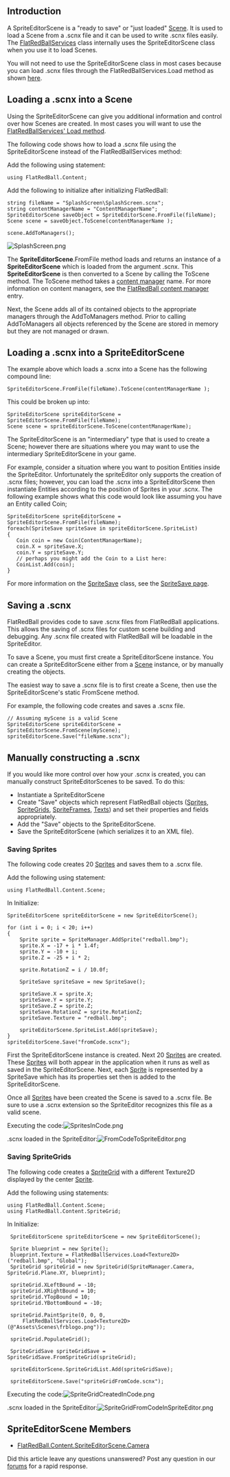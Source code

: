 ## Introduction

A SpriteEditorScene is a "ready to save" or "just loaded" [Scene](/frb/docs/index.php?title=FlatRedBall.Scene "FlatRedBall.Scene"). It is used to load a Scene from a .scnx file and it can be used to write .scnx files easily. The [FlatRedBallServices](/frb/docs/index.php?title=FlatRedBall.FlatRedBallServices "FlatRedBall.FlatRedBallServices") class internally uses the SpriteEditorScene class when you use it to load Scenes.

You will not need to use the SpriteEditorScene class in most cases because you can load .scnx files through the FlatRedBallServices.Load method as shown [here](/frb/docs/index.php?title=FlatRedBall.Scene#Loading_a_Scene_From_File "FlatRedBall.Scene").

## Loading a .scnx into a Scene

Using the SpriteEditorScene can give you additional information and control over how Scenes are created. In most cases you will want to use the [FlatRedBallServices' Load method](/frb/docs/index.php?title=FlatRedBall.Scene#Loading_a_Scene_From_File "FlatRedBall.Scene").

The following code shows how to load a .scnx file using the SpriteEditorScene instead of the FlatRedBallServices method:

Add the following using statement:

    using FlatRedBall.Content;

Add the following to initialize after initializing FlatRedBall:

    string fileName = "SplashScreen\SplashScreen.scnx";
    string contentManagerName = "ContentManagerName";
    SpriteEditorScene saveObject = SpriteEditorScene.FromFile(fileName);
    Scene scene = saveObject.ToScene(contentManagerName );

    scene.AddToManagers();

![SplashScreen.png](/media/migrated_media-SplashScreen.png)

The **SpriteEditorScene**.FromFile method loads and returns an instance of a **SpriteEditorScene** which is loaded from the argument .scnx. This **SpriteEditorScene** is then converted to a Scene by calling the ToScene method. The ToScene method takes a [content manager](/frb/docs/index.php?title=FlatRedBall_Content_Manager "FlatRedBall Content Manager") name. For more information on content managers, see the [FlatRedBall content manager](/frb/docs/index.php?title=FlatRedBall_Content_Manager "FlatRedBall Content Manager") entry.

Next, the Scene adds all of its contained objects to the appropriate managers through the AddToManagers method. Prior to calling AddToManagers all objects referenced by the Scene are stored in memory but they are not managed or drawn.

## Loading a .scnx into a SpriteEditorScene

The example above which loads a .scnx into a Scene has the following compound line:

    SpriteEditorScene.FromFile(fileName).ToScene(contentManagerName );

This could be broken up into:

    SpriteEditorScene spriteEditorScene = SpriteEditorScene.FromFile(fileName);
    Scene scene = spriteEditorScene.ToScene(contentManagerName);

The SpriteEditorScene is an "intermediary" type that is used to create a Scene; however there are situations where you may want to use the intermediary SpriteEditorScene in your game.

For example, consider a situation where you want to position Entities inside the SpriteEditor. Unfortunately the spriteEditor only supports the creation of .scnx files; however, you can load the .scnx into a SpriteEditorScene then instantiate Entities according to the position of Sprites in your .scnx. The following example shows what this code would look like assuming you have an Entity called Coin;

    SpriteEditorScene spriteEditorScene = SpriteEditorScene.FromFile(fileName);
    foreach(SpriteSave spriteSave in spriteEditorScene.SpriteList)
    {
       Coin coin = new Coin(ContentManagerName);
       coin.X = spriteSave.X;
       coin.Y = spriteSave.Y;
       // perhaps you might add the Coin to a List here:
       CoinList.Add(coin);
    }

For more information on the [SpriteSave](/frb/docs/index.php?title=FlatRedBall.Content.Scene.SpriteSave "FlatRedBall.Content.Scene.SpriteSave") class, see the [SpriteSave page](/frb/docs/index.php?title=FlatRedBall.Content.Scene.SpriteSave "FlatRedBall.Content.Scene.SpriteSave").

## Saving a .scnx

FlatRedBall provides code to save .scnx files from FlatRedBall applications. This allows the saving of .scnx files for custom scene building and debugging. Any .scnx file created with FlatRedBall will be loadable in the SpriteEditor.

To save a Scene, you must first create a SpriteEditorScene instance. You can create a SpriteEditorScene either from a [Scene](/frb/docs/index.php?title=FlatRedBall.Scene "FlatRedBall.Scene") instance, or by manually creating the objects.

The easiest way to save a .scnx file is to first create a Scene, then use the SpriteEditorScene's static FromScene method.

For example, the following code creates and saves a .scnx file.

    // Assuming myScene is a valid Scene
    SpriteEditorScene spriteEditorScene = SpriteEditorScene.FromScene(myScene);
    spriteEditorScene.Save("fileName.scnx");

## Manually constructing a .scnx

If you would like more control over how your .scnx is created, you can manually construct SpriteEditorScenes to be saved. To do this:

-   Instantiate a SpriteEditorScene
-   Create "Save" objects which represent FlatRedBall objects ([Sprites](/frb/docs/index.php?title=FlatRedBall.Sprite "FlatRedBall.Sprite"), [SpriteGrids](/frb/docs/index.php?title=FlatRedBall.ManagedSpriteGroups.SpriteGrid "FlatRedBall.ManagedSpriteGroups.SpriteGrid"), [SpriteFrames](/frb/docs/index.php?title=FlatRedBall.ManagedSpriteGroups.SpriteFrame "FlatRedBall.ManagedSpriteGroups.SpriteFrame"), [Texts](/frb/docs/index.php?title=FlatRedBall.Graphics.Text "FlatRedBall.Graphics.Text")) and set their properties and fields appropriately.
-   Add the "Save" objects to the SpriteEditorScene.
-   Save the SpriteEditorScene (which serializes it to an XML file).

### Saving Sprites

The following code creates 20 [Sprites](/frb/docs/index.php?title=FlatRedBall.Sprite "FlatRedBall.Sprite") and saves them to a .scnx file.

Add the following using statement:

    using FlatRedBall.Content.Scene;

In Initialize:

    SpriteEditorScene spriteEditorScene = new SpriteEditorScene();

    for (int i = 0; i < 20; i++)
    {
        Sprite sprite = SpriteManager.AddSprite("redball.bmp");
        sprite.X = -17 + i * 1.4f;
        sprite.Y = -10 + i;
        sprite.Z = -25 + i * 2;

        sprite.RotationZ = i / 10.0f;

        SpriteSave spriteSave = new SpriteSave();

        spriteSave.X = sprite.X;
        spriteSave.Y = sprite.Y;
        spriteSave.Z = sprite.Z;
        spriteSave.RotationZ = sprite.RotationZ;
        spriteSave.Texture = "redball.bmp";

        spriteEditorScene.SpriteList.Add(spriteSave);
    }
    spriteEditorScene.Save("fromCode.scnx");

First the SpriteEditorScene instance is created. Next 20 [Sprites](/frb/docs/index.php?title=FlatRedBall.Sprite "FlatRedBall.Sprite") are created. These [Sprites](/frb/docs/index.php?title=FlatRedBall.Sprite "FlatRedBall.Sprite") will both appear in the application when it runs as well as saved in the SpriteEditorScene. Next, each [Sprite](/frb/docs/index.php?title=FlatRedBall.Sprite "FlatRedBall.Sprite") is represented by a SpriteSave which has its properties set then is added to the SpriteEditorScene.

Once all [Sprites](/frb/docs/index.php?title=FlatRedBall.Sprite "FlatRedBall.Sprite") have been created the Scene is saved to a .scnx file. Be sure to use a .scnx extension so the SpriteEditor recognizes this file as a valid scene.

Executing the code:![SpritesInCode.png](/media/migrated_media-SpritesInCode.png)

.scnx loaded in the SpriteEditor:![FromCodeToSpriteEditor.png](/media/migrated_media-FromCodeToSpriteEditor.png)

### Saving SpriteGrids

The following code creates a [SpriteGrid](/frb/docs/index.php?title=FlatRedBall.ManagedSpriteGroups.SpriteGrid "FlatRedBall.ManagedSpriteGroups.SpriteGrid") with a different Texture2D displayed by the center [Sprite](/frb/docs/index.php?title=FlatRedBall.Sprite "FlatRedBall.Sprite").

Add the following using statements:

    using FlatRedBall.Content.Scene;
    using FlatRedBall.Content.SpriteGrid;

In Initialize:

     SpriteEditorScene spriteEditorScene = new SpriteEditorScene();

     Sprite blueprint = new Sprite();
     blueprint.Texture = FlatRedBallServices.Load<Texture2D>("redball.bmp", "Global");
     SpriteGrid spriteGrid = new SpriteGrid(SpriteManager.Camera, SpriteGrid.Plane.XY, blueprint);

     spriteGrid.XLeftBound = -10;
     spriteGrid.XRightBound = 10;
     spriteGrid.YTopBound = 10;
     spriteGrid.YBottomBound = -10;

     spriteGrid.PaintSprite(0, 0, 0,
         FlatRedBallServices.Load<Texture2D>(@"Assets\Scenes\frblogo.png"));

     spriteGrid.PopulateGrid();

     SpriteGridSave spriteGridSave = SpriteGridSave.FromSpriteGrid(spriteGrid);

     spriteEditorScene.SpriteGridList.Add(spriteGridSave);

     spriteEditorScene.Save("spriteGridFromCode.scnx");

Executing the code:![SpriteGridCreatedInCode.png](/media/migrated_media-SpriteGridCreatedInCode.png)

.scnx loaded in the SpriteEditor:![SpriteGridFromCodeInSpriteEditor.png](/media/migrated_media-SpriteGridFromCodeInSpriteEditor.png)

## SpriteEditorScene Members

-   [FlatRedBall.Content.SpriteEditorScene.Camera](/frb/docs/index.php?title=FlatRedBall.Content.SpriteEditorScene.Camera "FlatRedBall.Content.SpriteEditorScene.Camera")

Did this article leave any questions unanswered? Post any question in our [forums](/frb/forum.md) for a rapid response.
